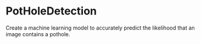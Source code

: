 # PotHoleDetection
Create a machine learning model to accurately predict the likelihood that an image contains a pothole.
